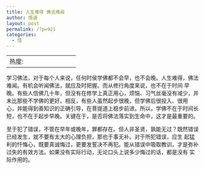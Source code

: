 ```yaml
---
title: 人生难得 佛法难闻
author: 悟道
layout: post
permalink: /?p=921
categories:
  - 悟
---
```

<table>
  <tr cellpadding=0><td>
    热度:
  </td><td cellpadding=0><img src='http://210.75.224.29/wordpress/wp-content/plugins/statpresscn/images/sun.gif' width=10 height=10 border=0 /></td><td cellpadding=0><img src='http://210.75.224.29/wordpress/wp-content/plugins/statpresscn/images/sun_dark.gif' width=10 height=10 border=0 /></td><td cellpadding=0><img src='http://210.75.224.29/wordpress/wp-content/plugins/statpresscn/images/sun_dark.gif' width=10 height=10 border=0 /></td><td cellpadding=0><img src='http://210.75.224.29/wordpress/wp-content/plugins/statpresscn/images/sun_dark.gif' width=10 height=10 border=0 /></td><td cellpadding=0><img src='http://210.75.224.29/wordpress/wp-content/plugins/statpresscn/images/sun_dark.gif' width=10 height=10 border=0 /></td></tr>
</table>

学习佛法，对于每个人来说，任何时侯学佛都不会早，也不会晚。人生难得，佛法难闻。有机会听闻佛法，就应及时把握。而从修行角度来说，也不在于时间 早晚。有些人信佛几十年，但没有在修学上真正用心，烦恼、习气丝毫没有减少，并未比那些不学佛的更好。相反，有些人虽然起步很晚，但学佛后很投入、很用 心，并能得到善知识的正确引导，在菩提道上稳步前进。所以，学佛不在于时间长短，也不在于起步早晚。关键在于，是否将佛法落实到生命中，这才是最重要的。

至于犯了错误，不管在早年或晚年，罪都存在。但人非圣贤，孰能无过？既然错误已经发生，就不要有太大的心理负担，那也于事无补。对于所犯错误，应生 起猛利的忏悔心，既要真诚悔过，更要发誓决不再犯。能从错误中吸取教训，才是弥补过失的有效方法。如果没有实际行动，无论口头上说多少悔过的话，都是没有 实际作用的。